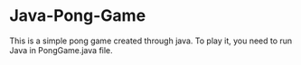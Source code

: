 # Java-Pong-Game
This is a simple pong game created through java. To play it, you need to run Java in PongGame.java file.

